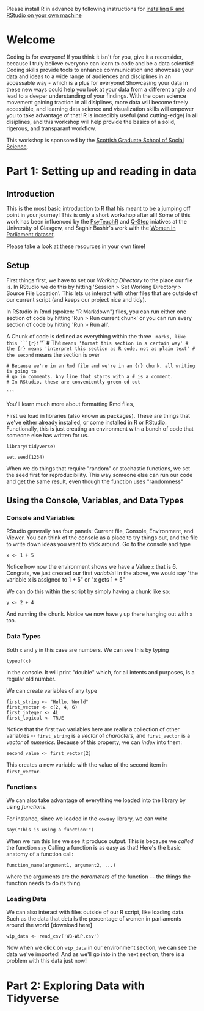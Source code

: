 Please install R in advance by following instructions for [installing R and RStudio on your own machine](https://rstudio-education.github.io/hopr/starting.html)

# Welcome

Coding is for everyone! If you think it isn't for you, give it a reconsider, because I truly believe everyone can learn to code and be a data scientist! Coding skills provide tools to enhance communication and showcase your data and ideas to a wide range of audiences and disciplines in an accessable way - which is a plus for everyone! Showcasing your data in these new ways could help you look at your data from a different angle and lead to a deeper understanding of your findings. With the open science movement gaining traction in all disiplines, more data will become freely accessible, and learning data science and visualization skills will empower you to take advantage of that! R is incredibly useful (and cutting-edge) in all disiplines, and this workshop will help provide the basics of a solid, rigerous, and transparant workflow.

This workshop is sponsored by the [Scottish Graduate School of Social Science](https://www.sgsss.ac.uk/summer-school-2020/).


# Part 1: Setting up and reading in data

## Introduction

This is the most basic introduction to R that his meant to be a jumping off point in your journey! This is only a short workshop after all! Some of this work has been influenced by the [PsyTeachR](https://psyteachr.github.io/) and [Q-Step](https://www.gla.ac.uk/schools/socialpolitical/q-stepcentre/) iniatives at the University of Glasgow, and Saghir Bashir's work with the [Women in Parliament dataset](https://github.com/saghirb/WiP-tidyverse).

Please take a look at these resources in your own time!

## Setup

First things first, we have to set our *Working Directory* to the place our file is. In RStudio we do this by hitting 'Session > Set Working Directory > Source File Location'. This lets us interact with other files that are outside of our current script (and keeps our project nice and tidy).

In RStudio in Rmd (spoken: "R Markdown") files, you can run either one section of code by hitting 'Run > Run current chunk' or you can run every section of code by hitting 'Run > Run all'.

A Chunk of code is defined as everything within the three ` marks, like this
    ```{r}`r ''`
    # The ``` means 'format this section in a certain way'
    # the {r} means 'interpret this section as R code, not as plain text'
    # the second ``` means the section is over
    
    # Because we're in an Rmd file and we're in an {r} chunk, all writing is going to 
    # go in comments. Any line that starts with a # is a comment. 
    # In RStudio, these are conveniently green-ed out
    
    ```

You'll learn much more about formatting Rmd files, 

First we load in libraries (also known as packages). These are things that we've either already installed, or come installed in R or RStudio. Functionally, this is just creating an environment with a bunch of code that someone else has written for us. 

```{r}
library(tidyverse)

set.seed(1234)
```
When we do things that require "random" or stochastic functions, we set the seed first for reproducibility. This way someone else can run our code and get the same result, even though the function uses "randomness"

## Using the Console, Variables, and Data Types

### Console and Variables
RStudio generally has four panels: Current file, Console, Environment, and Viewer. You can think of the console as a place to try things out, and the file to write down ideas you want to stick around. Go to the console and type 

```{r}
x <- 1 + 5
```
Notice how now the environment shows we have a Value `x` that is 6. Congrats, we just created our first  *variable*! 
In the above, we would say "the variable x is assigned to 1 + 5" or "x gets 1 + 5"

We can do this within the script by simply having a chunk like so: 
```{r}
y <- 2 + 4
```
And running the chunk. Notice we now have `y` up there hanging out with `x` too.


### Data Types

Both `x` and `y` in this case are numbers. We can see this by typing 
```{r}
typeof(x)
```
in the console. It will print "double" which, for all intents and purposes, is a regular old number.

We can create variables of any type
```{r}
first_string <- "Hello, World"
first_vector <- c(2, 4, 6)
first_integer <- 4L
first_logical <- TRUE
```

Notice that the first two variables here are really a collection of other variables -- 
`first_string` is a *vector* of *characters*, and `first_vector` is a *vector* of *numerics*. 
Because of this property, we can *index* into them:
```{r}
second_value <- first_vector[2]
```
This creates a new variable with the value of the second item in `first_vector`.

### Functions
We can also take advantage of everything we loaded into the library by using *functions*.

For instance, since we loaded in the `cowsay` library, we can write
```{r}
say("This is using a function!")
```

When we run this line we see it produce output. This is because we *called* the function `say`
Calling a function is as easy as that! Here's the basic anatomy of a function call:
  ```
function_name(argument1, argument2, ...)
```
where the arguments are the *parameters* of the function -- the things the function needs to do its thing. 

### Loading Data
We can also interact with files outside of our R script, like loading data. Such as the data that details the percentage of women in parliaments around the world [download here]

```{r, echo=FALSE, message=FALSE}
wip_data <- read_csv('WB-WiP.csv')
```
Now when we click on `wip_data` in our environment section, we can see the data we've imported! And as we'll go into in the next section, there is a problem with this data just now!

# Part 2: Exploring Data with Tidyverse
